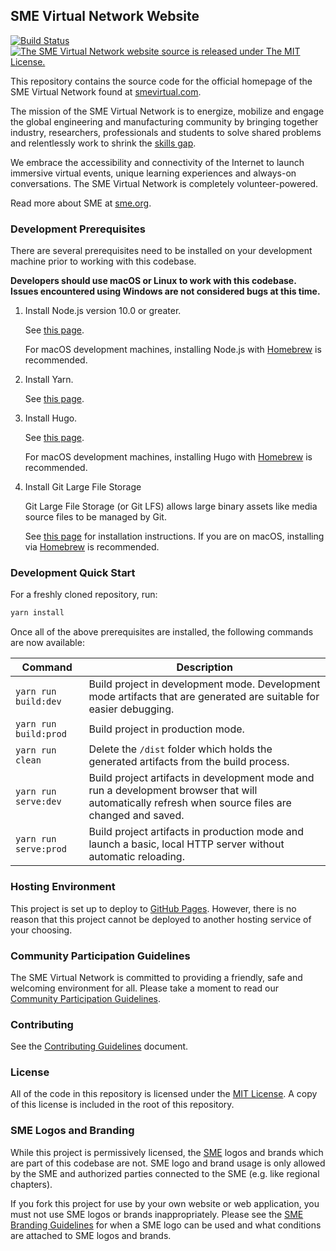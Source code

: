 ## SME Virtual Network Website

[![Build Status](https://dev.azure.com/smevirtual/smevirtual-website/_apis/build/status/smevirtual.smevirtual-website?branchName=master)](https://dev.azure.com/smevirtual/smevirtual-website/_build/latest?definitionId=3&branchName=master)
<a href="https://github.com/smevirtual/smevirtual-website/blob/master/LICENSE">
<img src="https://img.shields.io/badge/license-MIT-blue.svg" alt="The SME Virtual Network website source is released under The MIT License." />
</a>

This repository contains the source code for the official homepage of the SME
Virtual Network found at [smevirtual.com](https://www.smevirtual.com).

The mission of the SME Virtual Network is to energize, mobilize and engage the
global engineering and manufacturing community by bringing together industry,
researchers, professionals and students to solve shared problems and
relentlessly work to shrink the [skills gap](https://www2.deloitte.com/us/en/pages/manufacturing/articles/boiling-point-the-skills-gap-in-us-manufacturing.html).

We embrace the accessibility and connectivity of the Internet to launch immersive
virtual events, unique learning experiences and always-on conversations. The SME
Virtual Network is completely volunteer-powered.

Read more about SME at [sme.org](http://www.sme.org/).

### Development Prerequisites

There are several prerequisites need to be installed on your development
machine prior to working with this codebase.

**Developers should use macOS or Linux to work with this codebase. Issues
encountered using Windows are not considered bugs at this time.**

1.  Install Node.js version 10.0 or greater.

    See [this page](https://nodejs.org/en/download/).

    For macOS development machines, installing Node.js with [Homebrew](https://brew.sh/)
    is recommended.

2.  Install Yarn.

    See [this page](https://yarnpkg.com/en/docs/install).

3.  Install Hugo.

    See [this page](https://gohugo.io/getting-started/quick-start/).

    For macOS development machines, installing Hugo with [Homebrew](https://brew.sh/)
    is recommended.

4.  Install Git Large File Storage

    Git Large File Storage (or Git LFS) allows large binary assets like media source files to be managed by Git.

    See [this page](https://git-lfs.github.com/) for installation instructions. If you are on macOS, installing via [Homebrew](https://brew.sh/) is recommended.

### Development Quick Start

For a freshly cloned repository, run:

```bash
yarn install
```

Once all of the above prerequisites are installed, the following commands are
now available:

| Command               | Description                                                                                                                                        |
| --------------------- | -------------------------------------------------------------------------------------------------------------------------------------------------- |
| `yarn run build:dev`  | Build project in development mode. Development mode artifacts that are generated are suitable for easier debugging.                                |
| `yarn run build:prod` | Build project in production mode.                                                                                                                  |
| `yarn run clean`      | Delete the `/dist` folder which holds the generated artifacts from the build process.                                                              |
| `yarn run serve:dev`  | Build project artifacts in development mode and run a development browser that will automatically refresh when source files are changed and saved. |
| `yarn run serve:prod` | Build project artifacts in production mode and launch a basic, local HTTP server without automatic reloading.                                      |

### Hosting Environment

This project is set up to deploy to [GitHub Pages](https://pages.github.com/).
However, there is no reason that this project cannot be deployed to
another hosting service of your choosing.

### Community Participation Guidelines

The SME Virtual Network is committed to providing a friendly, safe and welcoming
environment for all. Please take a moment to read our
<a href="https://github.com/smevirtual/community-guidelines/blob/master/README.md">Community Participation Guidelines</a>.

### Contributing

See the [Contributing Guidelines](.github/CONTRIBUTING.md) document.

### License

All of the code in this repository is licensed under the [MIT License](https://choosealicense.com/licenses/mit/).
A copy of this license is included in the root of this repository.

### SME Logos and Branding

While this project is permissively licensed, the [SME](http://www.sme.org/) logos
and brands which are part of this codebase are not. SME logo and brand usage
is only allowed by the SME and authorized parties connected to the SME (e.g.
like regional chapters).

If you fork this project for use by your own website or web application, you
must not use SME logos or brands inappropriately. Please see the
[SME Branding Guidelines](http://www.sme.org/sme-logo/) for when a SME logo
can be used and what conditions are attached to SME logos and brands.
